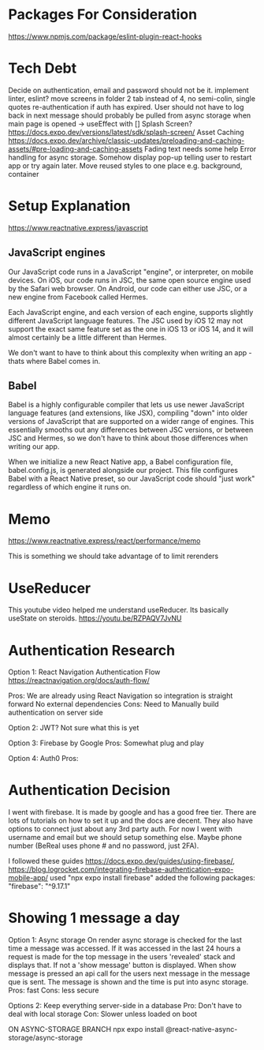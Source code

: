 # Packages For Consideration

https://www.npmjs.com/package/eslint-plugin-react-hooks

# Tech Debt

Decide on authentication, email and password should not be it.
implement linter, eslint?
move screens in folder
2 tab instead of 4, no semi-colin, single quotes
re-authentication if auth has expired. User should not have to log back in
next message should probably be pulled from async storage when main page is opened -> useEffect with []
Splash Screen? https://docs.expo.dev/versions/latest/sdk/splash-screen/
Asset Caching https://docs.expo.dev/archive/classic-updates/preloading-and-caching-assets/#pre-loading-and-caching-assets
Fading text needs some help
Error handling for async storage. Somehow display pop-up telling user to restart app or try again later.
Move reused styles to one place e.g. background, container

# Setup Explanation

https://www.reactnative.express/javascript

## JavaScript engines

Our JavaScript code runs in a JavaScript "engine", or interpreter, on mobile devices. On iOS, our code runs in JSC, the same open source engine used by the Safari web browser. On Android, our code can either use JSC, or a new engine from Facebook called Hermes.

Each JavaScript engine, and each version of each engine, supports slightly different JavaScript language features. The JSC used by iOS 12 may not support the exact same feature set as the one in iOS 13 or iOS 14, and it will almost certainly be a little different than Hermes.

We don't want to have to think about this complexity when writing an app - thats where Babel comes in.

## Babel

Babel is a highly configurable compiler that lets us use newer JavaScript language features (and extensions, like JSX), compiling "down" into older versions of JavaScript that are supported on a wider range of engines. This essentially smooths out any differences between JSC versions, or between JSC and Hermes, so we don't have to think about those differences when writing our app.

When we initialize a new React Native app, a Babel configuration file, babel.config.js, is generated alongside our project. This file configures Babel with a React Native preset, so our JavaScript code should "just work" regardless of which engine it runs on.

# Memo

https://www.reactnative.express/react/performance/memo

This is something we should take advantage of to limit rerenders

# UseReducer

This youtube video helped me understand useReducer. Its basically useState on steroids.
https://youtu.be/RZPAQV7JvNU

# Authentication Research

Option 1: React Navigation Authentication Flow
https://reactnavigation.org/docs/auth-flow/

Pros: We are already using React Navigation so integration is straight forward
      No external dependencies
Cons: Need to Manually build authentication on server side

Option 2: JWT?
Not sure what this is yet

Option 3: Firebase by Google
Pros: Somewhat plug and play

Option 4: Auth0
Pros: 

# Authentication Decision

I went with firebase. It is made by google and has a good free tier. There are lots of tutorials on how to set it up and the docs are decent. They also have options to connect just about any 3rd party auth. For now I went with username and email but we should setup something else. Maybe phone number (BeReal uses phone # and no password, just 2FA). 

I followed these guides https://docs.expo.dev/guides/using-firebase/, https://blog.logrocket.com/integrating-firebase-authentication-expo-mobile-app/
used "npx expo install firebase"
added the following packages: 
"firebase": "^9.17.1"

# Showing 1 message a day

Option 1: Async storage
On render async storage is checked for the last time a message was accessed. If it was accessed in the last 24 hours a request is made for the top message in the users 'revealed' stack and displays that. If not a 'show message' button is displayed.
When show message is pressed an api call for the users next message in the message que is sent. The message is shown and the time is put into async storage.
Pros: fast
Cons: less secure

Options 2: Keep everything server-side in a database
Pro: Don't have to deal with local storage
Con: Slower unless loaded on boot

ON ASYNC-STORAGE BRANCH
npx expo install @react-native-async-storage/async-storage